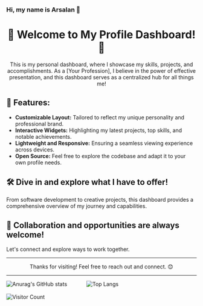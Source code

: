 ### Hi, my name is Arsalan 👋

<div align="center">
  <h1>🚀 Welcome to My Profile Dashboard! 🚀</h1>
  <p>This is my personal dashboard, where I showcase my skills, projects, and accomplishments. As a [Your Profession], I believe in the power of effective presentation, and this dashboard serves as a centralized hub for all things me!</p>
</div>

## 🌟 Features:
- **Customizable Layout:** Tailored to reflect my unique personality and professional brand.
- **Interactive Widgets:** Highlighting my latest projects, top skills, and notable achievements.
- **Lightweight and Responsive:** Ensuring a seamless viewing experience across devices.
- **Open Source:** Feel free to explore the codebase and adapt it to your own profile needs.

## 🛠️ Dive in and explore what I have to offer!
From software development to creative projects, this dashboard provides a comprehensive overview of my journey and capabilities.

## 🤝 Collaboration and opportunities are always welcome!
Let's connect and explore ways to work together.

---

<div align="center">
  <p>Thanks for visiting! Feel free to reach out and connect. 😊</p>
</div>

-----

![Anurag's GitHub stats](https://github-readme-stats.vercel.app/api?username=Azzy001&show_icons=true&theme=radical)
&nbsp;
&nbsp;
&nbsp;
&nbsp;
&nbsp;
&nbsp;
![Top Langs](https://github-readme-stats.vercel.app/api/top-langs/?username=Azzy001&theme=tokyonight)
<br>
<br>
![Visitor Count](https://profile-counter.glitch.me/{Azzy001}/count.svg)

